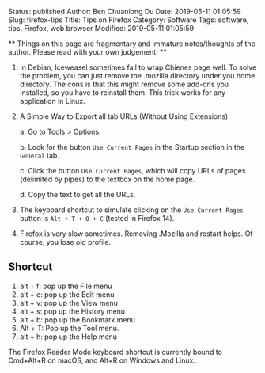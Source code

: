 Status: published
Author: Ben Chuanlong Du
Date: 2019-05-11 01:05:59
Slug: firefox-tips
Title: Tips on Firefox
Category: Software
Tags: software, tips, Firefox, web browser
Modified: 2019-05-11 01:05:59

**
Things on this page are fragmentary and immature notes/thoughts of the author. 
Please read with your own judgement!
**
 
1. In Debian, Iceweasel sometimes fail to wrap Chienes page well.
    To solve the problem, you can just remove the .mozilla directory under you home directory. 
    The cons is that this might remove some add-ons you installed, 
    so you have to reinstall them.
    This trick works for any application in Linux.

2. A Simple Way to Export all tab URLs (Without Using Extensions)

    a. Go to Tools > Options.

    b. Look for the button `Use Current Pages` in the Startup section in the `General` tab. 

    c. Click the button `Use Current Pages`, 
        which will copy URLs of pages (delimited by pipes) to the textbox on the home page. 

    d. Copy the text to get all the URLs.

3. The keyboard shortcut to simulate clicking on the `Use Current Pages` button 
    is `Alt + T + O + C` (tested in Firefox 14).

4. Firefox is very slow sometimes. Removing .Mozilla and restart helps.
    Of course, you lose old profile.

## Shortcut 

1. alt + f: pop up the File menu
2. alt + e: pop up the Edit menu
3. alt + v: pop up the View menu
4. alt + s: pop up the History menu
5. alt + b: pop up the Bookmark menu
6. Alt + T: Pop up the Tool menu.
7. alt + h: pop up the Help menu

The Firefox Reader Mode keyboard shortcut is currently bound to Cmd+Alt+R on macOS, and Alt+R on Windows and Linux.
